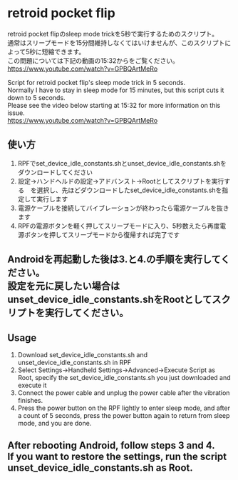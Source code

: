 # retroid pocket flip
retroid pocket flipのsleep mode trickを5秒で実行するためのスクリプト。  
通常はスリープモードを15分間維持しなくてはいけませんが、このスクリプトによって5秒に短縮できます。  
この問題については下記の動画の15:32からをご覧ください。  
https://www.youtube.com/watch?v=GPBQArtMeRo

Script for retroid pocket flip's sleep mode trick in 5 seconds.  
Normally I have to stay in sleep mode for 15 minutes, but this script cuts it down to 5 seconds.  
Please see the video below starting at 15:32 for more information on this issue.  
https://www.youtube.com/watch?v=GPBQArtMeRo


## 使い方
1. RPFでset_device_idle_constants.shとunset_device_idle_constants.shをダウンロードしてください   
2. 設定→ハンドヘルドの設定→アドバンスト→Rootとしてスクリプトを実行する　を選択し、先ほどダウンロードしたset_device_idle_constants.shを指定して実行します  
3. 電源ケーブルを接続してバイブレーションが終わったら電源ケーブルを抜きます  
4. RPFの電源ボタンを軽く押してスリープモードに入り、5秒数えたら再度電源ボタンを押してスリープモードから復帰すれば完了です  
  
**Androidを再起動した後は3.と4.の手順を実行してください。**  
**設定を元に戻したい場合はunset_device_idle_constants.shをRootとしてスクリプトを実行してください。**
---  
## Usage
1. Download set_device_idle_constants.sh and unset_device_idle_constants.sh in RPF  
2. Select Settings→Handheld Settings→Advanced→Execute Script as Root, specify the set_device_idle_constants.sh you just downloaded and execute it  
3. Connect the power cable and unplug the power cable after the vibration finishes.  
4. Press the power button on the RPF lightly to enter sleep mode, and after a count of 5 seconds, press the power button again to return from sleep mode, and you are done.  
  
**After rebooting Android, follow steps 3 and 4.**  
**If you want to restore the settings, run the script unset_device_idle_constants.sh as Root.**
---  
